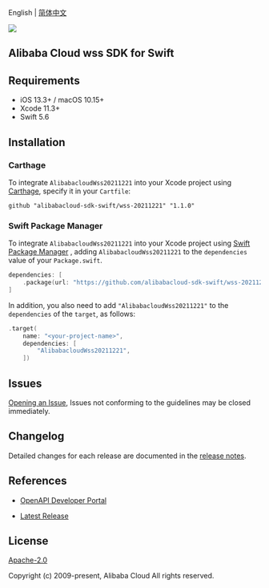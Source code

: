 English | [简体中文](README-CN.md)

![](https://aliyunsdk-pages.alicdn.com/icons/AlibabaCloud.svg)

## Alibaba Cloud wss SDK for Swift

## Requirements

- iOS 13.3+ / macOS 10.15+
- Xcode 11.3+
- Swift 5.6

## Installation

### Carthage

To integrate `AlibabacloudWss20211221` into your Xcode project using [Carthage](https://github.com/Carthage/Carthage), specify it in your `Cartfile`:

```ogdl
github "alibabacloud-sdk-swift/wss-20211221" "1.1.0"
```

### Swift Package Manager

To integrate `AlibabacloudWss20211221` into your Xcode project using [Swift Package Manager](https://swift.org/package-manager/) , adding `AlibabacloudWss20211221` to the `dependencies` value of your `Package.swift`.

```swift
dependencies: [
    .package(url: "https://github.com/alibabacloud-sdk-swift/wss-20211221.git", from: "1.1.0")
]
```

In addition, you also need to add `"AlibabacloudWss20211221"` to the `dependencies` of the `target`, as follows:

```swift
.target(
    name: "<your-project-name>",
    dependencies: [
        "AlibabacloudWss20211221",
    ])
```

## Issues

[Opening an Issue](https://github.com/alibabacloud-sdk-swift/wss-20211221/issues/new), Issues not conforming to the guidelines may be closed immediately.

## Changelog

Detailed changes for each release are documented in the [release notes](./ChangeLog.txt).

## References

* [OpenAPI Developer Portal](https://next.api.alibabacloud.com/home)
- [Latest Release](https://github.com/alibabacloud-sdk-swift/wss-20211221)

## License

[Apache-2.0](http://www.apache.org/licenses/LICENSE-2.0)

Copyright (c) 2009-present, Alibaba Cloud All rights reserved.
